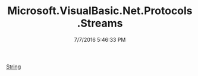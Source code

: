 ﻿---
title: Microsoft.VisualBasic.Net.Protocols.Streams
date: 7/7/2016 5:46:33 PM
---

[String](T-Microsoft.VisualBasic.Net.Protocols.Streams.String.html)
